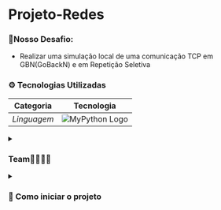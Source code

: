 # Projeto-Redes

<sumary><h3>🧱Nosso Desafio:</h3></sumary>
 + Realizar uma simulação local de uma comunicação TCP em GBN(GoBackN) e em Repetição Seletiva

<h3>⚙ Tecnologias Utilizadas</h3>

| Categoria                   | Tecnologia                                                                           |
|-----------------------------|--------------------------------------------------------------------------------------|
| *Linguagem*            | <img src="https://i0.wp.com/junilearning.com/wp-content/uploads/2020/06/python-programming-language.webp?fit=800%2C800&ssl=1" alt="MyPython Logo" style="border-radius: 3px;"> |


<details>
 <summary><h3>Team👩‍👩‍👦‍👦</h3></summary>
 <h3>Siga-nos para acompanhar projetos futuros:</h3>
 Breno Monteiro Rodrigues Lira: https://github.com/Breno-Lira<br>
 Felipe Nunes Morgado: https://github.com/FelipeNMorgado<br>
 Lucas de Holanda de Barros Soares: https://github.com/LucasHolandaBarros<br>
 Anderson Gomes: https://github.com/AndG087<br>
 Arthur Vinicius: https://github.com/Art-2005<br>
 Miguel Becker: https://github.com/Becker1406
  
</details>
<details>
<summary><h3>🚀 Como iniciar o projeto</h3></summary>
 
 Siga os passos abaixo para rodar o projeto localmente após clonar o repositório:

 1° Clone o repositório:
  Crie um terminal dentro do projeto<br><br>

2° De um split no terminal:<br>
  ![Image](https://github.com/user-attachments/assets/4205f8d6-b492-41a6-90d4-b25bbdf6cb58)<br><br>

3° Rode o server.py em um terminal e o client.py no outro:<br>
 ![Image](https://github.com/user-attachments/assets/db7a05c8-d885-49b3-9297-4506398e49d4)
 ```bash
python server.py
```
```bash
python client.py
```
<br>
<h3> Se atentar ao rodar o GoBackN</h3>
</details>
